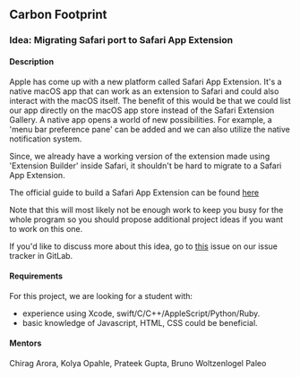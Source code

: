 ## Carbon Footprint

### Idea: Migrating Safari port to Safari App Extension

#### Description

Apple has come up with a new platform called Safari App Extension. It's a native macOS app that can work as an extension to Safari and could also interact with the macOS itself. The benefit of this would be that we could list our app directly on the macOS app store instead of the Safari Extension Gallery. A native app opens a world of new possibilities. For example, a 'menu bar preference pane' can be added and we can also utilize the native notification system.

Since, we already have a working version of the extension made using 'Extension Builder' inside Safari, it shouldn't be hard to migrate to a Safari App Extension.

The official guide to build a Safari App Extension can be found [here](https://developer.apple.com/library/content/documentation/NetworkingInternetWeb/Conceptual/SafariAppExtension_PG/)

Note that this will most likely not be enough work to keep you busy for the whole program so you should propose additional project ideas if you want to work on this one.

If you'd like to discuss more about this idea, go to [this](https://gitlab.com/aossie/CarbonFootprint/issues/136) issue on our issue tracker in GitLab.

#### Requirements

For this project, we are looking for a student with:

- experience using Xcode, swift/C/C++/AppleScript/Python/Ruby.
- basic knowledge of Javascript, HTML, CSS could be beneficial.

#### Mentors

Chirag Arora, Kolya Opahle, Prateek Gupta, Bruno Woltzenlogel Paleo
